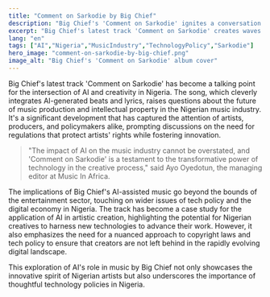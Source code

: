 ```yaml
---
title: "Comment on Sarkodie by Big Chief"
description: "Big Chief's 'Comment on Sarkodie' ignites a conversation on AI's role in Nigeria's music industry."
excerpt: "Big Chief's latest track 'Comment on Sarkodie' creates waves in the Nigerian music scene."
lang: "en"
tags: ["AI","Nigeria","MusicIndustry","TechnologyPolicy","Sarkodie"]
hero_image: "comment-on-sarkodie-by-big-chief.png"
image_alt: "Big Chief's 'Comment on Sarkodie' album cover"
---
```


Big Chief's latest track 'Comment on Sarkodie' has become a talking point for the intersection of AI and creativity in Nigeria. The song, which cleverly integrates AI-generated beats and lyrics, raises questions about the future of music production and intellectual property in the Nigerian music industry. It's a significant development that has captured the attention of artists, producers, and policymakers alike, prompting discussions on the need for regulations that protect artists' rights while fostering innovation.

> "The impact of AI on the music industry cannot be overstated, and 'Comment on Sarkodie' is a testament to the transformative power of technology in the creative process," said Ayo Oyedotun, the managing editor at Music In Africa.

The implications of Big Chief's AI-assisted music go beyond the bounds of the entertainment sector, touching on wider issues of tech policy and the digital economy in Nigeria. The track has become a case study for the application of AI in artistic creation, highlighting the potential for Nigerian creatives to harness new technologies to advance their work. However, it also emphasizes the need for a nuanced approach to copyright laws and tech policy to ensure that creators are not left behind in the rapidly evolving digital landscape.

This exploration of AI's role in music by Big Chief not only showcases the innovative spirit of Nigerian artists but also underscores the importance of thoughtful technology policies in Nigeria.